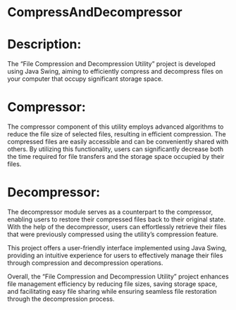 # CompressAndDecompressor

# Description:
The “File Compression and Decompression Utility” project is developed using Java Swing, aiming to efficiently compress and decompress files on your computer that occupy significant storage space.

# Compressor:
The compressor component of this utility employs advanced algorithms to reduce the file size of selected files, resulting in efficient compression. The compressed files are easily accessible and can be conveniently shared with others. By utilizing this functionality, users can significantly decrease both the time required for file transfers and the storage space occupied by their files.

# Decompressor:
The decompressor module serves as a counterpart to the compressor, enabling users to restore their compressed files back to their original state. With the help of the decompressor, users can effortlessly retrieve their files that were previously compressed using the utility’s compression feature.

This project offers a user-friendly interface implemented using Java Swing, providing an intuitive experience for users to effectively manage their files through compression and decompression operations.

Overall, the “File Compression and Decompression Utility” project enhances file management efficiency by reducing file sizes, saving storage space, and facilitating easy file sharing while ensuring seamless file restoration through the decompression process.
